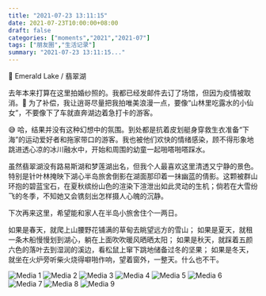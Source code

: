 ```yaml
---
title: "2021-07-23 13:11:15"
date: 2021-07-23T10:00:00+08:00
draft: false
categories: ["moments","2021","2021-07"]
tags: ["朋友圈","生活记录"]
summary: "2021-07-23 13:11:15..."
---
```


📍 Emerald Lake / 翡翠湖

去年本来打算在这里拍婚纱照的。我都已经发邮件去订了场馆，但因为疫情被取消。🥲 为了补偿，我让逍哥尽量把我拍唯美浪漫一点，要像“山林里吃露水的小仙女”，不要像下了车就直奔湖边着急打卡的游客。

😅 哈，结果并没有这种幻想中的氛围。到处都是抗着皮划艇身穿救生衣准备“下海”的运动爱好者和拖家带口的游客。我也被他们欢快的情绪感染，顾不得形象地跳进透心凉的冰川融水中，开始和周围的幼童一起啪嗒啪嗒踩水。

虽然翡翠湖没有路易斯湖和梦莲湖出名，但我个人最喜欢这里清透又宁静的景色。特别是针叶林掩映下湖心半岛旅舍倒影在湖面那印着一抹幽蓝的倩影。这颗被群山环抱的碧蓝宝石，在夏秋缤纷山色的渲染下渲泄出如此灵动的生机；倘若在大雪纷飞的冬季，不知她又会镌刻出怎样摄人心魄的沉静。

下次再来这里，希望能和家人在半岛小旅舍住个一两日。

如果是春天，就爬上山腰野花铺满的草甸去眺望远方的雪山；
如果是夏天，就租一条木船慢慢划到湖心，躺在上面吹吹暖风晒晒太阳；
如果是秋天，就踩着五颜六色的落叶去到湿润的溪边，看松鼠上窜下跳地储备过冬的坚果；
如果是冬天，就坐在火炉旁听柴火烧得噼啪作响，望着窗外，一整天。什么也不干。

![Media 1](/Moments/photos/2021-07-23/202107231311150.jpg)
![Media 2](/Moments/photos/2021-07-23/202107231311151.jpg)
![Media 3](/Moments/photos/2021-07-23/202107231311152.jpg)
![Media 4](/Moments/photos/2021-07-23/202107231311153.jpg)
![Media 5](/Moments/photos/2021-07-23/202107231311154.jpg)
![Media 6](/Moments/photos/2021-07-23/202107231311155.jpg)
![Media 7](/Moments/photos/2021-07-23/202107231311156.jpg)
![Media 8](/Moments/photos/2021-07-23/202107231311157.jpg)
![Media 9](/Moments/photos/2021-07-23/202107231311158.jpg)

